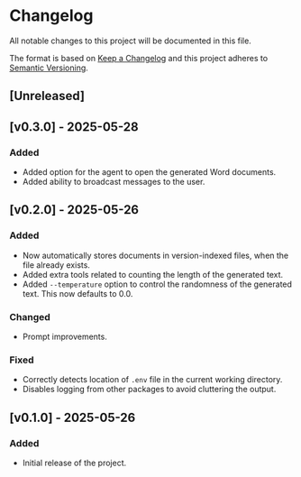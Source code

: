 # Changelog

All notable changes to this project will be documented in this file.

The format is based on [Keep a Changelog](http://keepachangelog.com/en/1.0.0/)
and this project adheres to [Semantic Versioning](http://semver.org/spec/v2.0.0.html).


## [Unreleased]



## [v0.3.0] - 2025-05-28
### Added
- Added option for the agent to open the generated Word documents.
- Added ability to broadcast messages to the user.


## [v0.2.0] - 2025-05-26
### Added
- Now automatically stores documents in version-indexed files, when the file already
  exists.
- Added extra tools related to counting the length of the generated text.
- Added `--temperature` option to control the randomness of the generated text. This now
  defaults to 0.0.

### Changed
- Prompt improvements.

### Fixed
- Correctly detects location of `.env` file in the current working directory.
- Disables logging from other packages to avoid cluttering the output.


## [v0.1.0] - 2025-05-26
### Added
- Initial release of the project.

